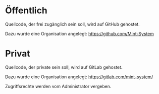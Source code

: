 # Öffentlich

Quellcode, der frei zugänglich sein soll, wird auf GitHub gehostet.

Dazu wurde eine Organisation angelegt: https://github.com/Mint-System

# Privat

Quellcode, der private sein soll, wird auf GitLab gehostet.

Dazu wurde eine Organisation angelegt: https://gitlab.com/mint-system/

Zugriffsrechte werden vom Administrator vergeben.